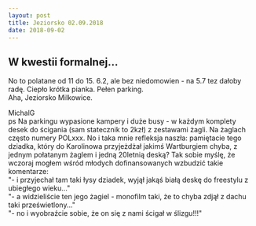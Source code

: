 ```yaml
---
layout: post
title: Jeziorsko 02.09.2018
date: 2018-09-02
---
```


## W kwestii formalnej...  

No to polatane od 11 do 15. 6.2, ale bez niedomowien - na 5.7 tez dałoby radę. Ciepło krótka pianka. Pełen parking.  
Aha, Jeziorsko Milkowice.  

MichalG  
ps Na parkingu wypasione kampery i duże busy - w każdym komplety desek do ścigania (sam statecznik to 2kzł) z zestawami żagli. 
Na żaglach często numery POLxxx.
No i taka mnie refleksja naszła: pamiętacie tego dziadka, 
który do Karolinowa przyjeżdżał jakimś Wartburgiem chyba, z jednym połatanym żaglem i jedną 20letnią deską?
Tak sobie myślę, że wczoraj mogłem wśród młodych dofinansowanych wzbudzić takie komentarze:  
"- i przyjechał tam taki łysy dziadek, wyjął jakąś białą deskę do freestylu z ubiegłego wieku..."  
"- a widzieliście ten jego żagiel - monofilm taki, że to chyba zdjął z dachu taki prześwietlony..."  
"- no i wyobraźcie sobie, że on się z nami ścigał w ślizgu!!!"  
